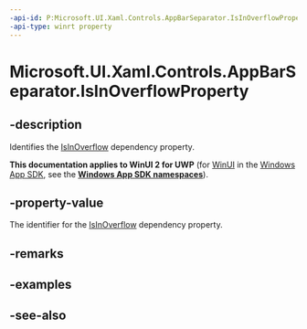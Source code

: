 ```yaml
---
-api-id: P:Microsoft.UI.Xaml.Controls.AppBarSeparator.IsInOverflowProperty
-api-type: winrt property
---
```


<!-- Property syntax
public Windows.UI.Xaml.DependencyProperty IsInOverflowProperty { get; }
-->

# Microsoft.UI.Xaml.Controls.AppBarSeparator.IsInOverflowProperty

## -description
Identifies the [IsInOverflow](appbarseparator_isinoverflow.md) dependency property.

**This documentation applies to WinUI 2 for UWP** (for [WinUI](/windows/apps/winui/winui3/) in the [Windows App SDK](/windows/apps/windows-app-sdk/), see the **[Windows App SDK namespaces](/windows/windows-app-sdk/api/winrt/)**).

## -property-value
The identifier for the [IsInOverflow](appbarseparator_isinoverflow.md) dependency property.

## -remarks

## -examples

## -see-also
